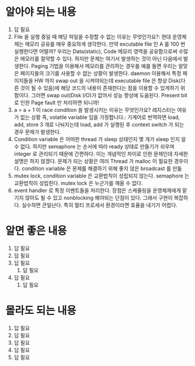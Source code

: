 # 알아야 되는 내용

1. 답 필요
2. File 을 실행 중일 때 해당 파일을 수정할 수 없는 이유는 무엇인가요?: 현대 운영체제는 메모리 공유를 매우 중요하게 생각한다. 만약 excutable file 인 A 를 100 번 실행한다면 어떨까? 우리는 Data(static), Code 메모리 영역을 공유함으로써 수많은 메모리를 절약할 수 있다. 하지만 문제는 여기서 발생하는 것이 아닌 다음에서 발생한다. Paging 기법을 이용해서 메모리를 관리하는 경우를 예를 들면 우리는 알맞은 페이지들의 크기를 사용할 수 없는 상황이 발생한다. daemon 이용해서 특정 페이지들을 HW 까지 swap out 을 시켜야되는데 executable file 은 항상 Disk(다른 것이 될 수 있음)에 해당 코드의 내용이 존재한다는 점을 이용할 수 있게하기 위함이다. 그러면 swap out(Disk I/O)가 없어서 성능 향상에 도움된다. Present bit 로 인한 Page fault 만 처리하면 되니까!
3. a = a + 1 이 race condition 을 발생시키는 이유는 무엇인가요? 레지스터는 여유가 없는 상황 즉, volatile variable 임을 가정합니다.: 기계어로 번역하면 load, add, store 3 개로 나눠지는데 load, add 가 실행된 후 context switch 가 되는 경우 문제가 발생한다.
4. Condition variable 은 어떠한 thread 가 sleep 상태인지 몇 개가 sleep 인지 알 수 없다. 하지만 semaphore 는 순서에 따라 ready 상태로 만들기가 쉬우며 integer 로 관리되기 때문에 간편하다. 이는 개념적인 차이로 인한 문제인데 자세한 설명은 하지 않겠다. 문제가 되는 상황은 여러 Thread 가 malloc 이 필요한 경우이다. condition variable 은 문제를 해결하기 위해 좋지 않은 broadcast 를 만듦
5. mutex lock, condition variable 은 교환법칙이 성립되지 않는다. semaphore 는 교환법칙이 성립힌다. mutex lock 은 누군가를 깨울 수 없다.
6. event handler 로 특정 이벤트들을 처리한다. 장점은 스케쥴링을 운영체제에게 맡기지 않아도 될 수 있고 nonblocking 해야되는 단점이 있다. 그래서 구현이 복잡하다. 실수하면 큰일난다. 특히 멀티 프로세서 환경이라면 효율을 내기가 어렵다.

# 알면 좋은 내용

1.  답 필요
2.  답 필요
3.  답 필요
    1.  답 필요
4.  답 필요
    1.  답 필요

# 몰라도 되는 내용

1.  답 필요
2.  답 필요
3.  답 필요
4.  답 필요
5.  답 필요
